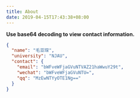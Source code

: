 ```yaml
---
title: About
date: 2019-04-15T17:43:38+08:00
---
```


**Use base64 decoding to view contact information.**

```json
{
  "name": "毛亚琛",
  "university": "NJAU",
  "contact": {
    "email": "bWFveWFjaGVuNTVAZ21haWwuY29t",
    "wechat": "bWFveWFjaGVuNTU=",
    "qq": "MzEwNTYyOTE1Ng=="
  }
}
```